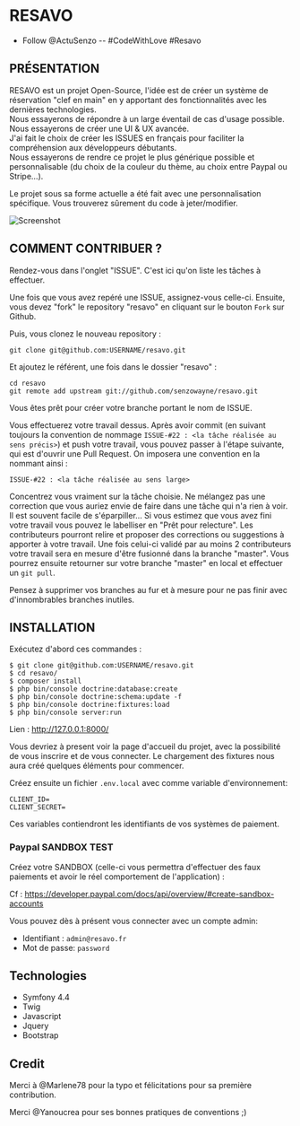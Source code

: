 # RESAVO
- Follow @ActuSenzo -- #CodeWithLove #Resavo

## PRÉSENTATION

RESAVO est un projet Open-Source, l'idée est de créer un système de réservation "clef en main" en y apportant des fonctionnalités avec les dernières technologies.<br>
Nous essayerons de répondre à un large éventail de cas d'usage possible. Nous essayerons de créer une UI & UX avancée.<br>
J'ai fait le choix de créer les ISSUES en français pour faciliter la compréhension aux développeurs débutants.<br>
Nous essayerons de rendre ce projet le plus générique possible et personnalisable (du choix de la couleur du thème, au choix entre Paypal ou Stripe…).

Le projet sous sa forme actuelle a été fait avec une personnalisation spécifique. Vous trouverez sûrement du code à jeter/modifier.

![Screenshot](screenshots/resa.png)

## COMMENT CONTRIBUER ?

Rendez-vous dans l'onglet "ISSUE". C'est ici qu'on liste les tâches à effectuer.

Une fois que vous avez repéré une ISSUE, assignez-vous celle-ci.
Ensuite, vous devez "fork" le repository "resavo" en cliquant sur le bouton `Fork` sur Github.

Puis, vous clonez le nouveau repository :

```
git clone git@github.com:USERNAME/resavo.git
``` 

Et ajoutez le référent, une fois dans le dossier "resavo" :

```
cd resavo
git remote add upstream git://github.com/senzowayne/resavo.git
```

Vous êtes prêt pour créer votre branche portant le nom de ISSUE.

Vous effectuerez votre travail dessus. Après avoir commit 
(en suivant toujours la convention de nommage ```ISSUE-#22 : <la tâche réalisée au sens précis>```) et push votre travail, vous pouvez passer à l'étape suivante, qui est d'ouvrir une Pull Request. On imposera une convention en la nommant ainsi :

`ISSUE-#22 : <la tâche réalisée au sens large>`

Concentrez vous vraiment sur la tâche choisie. Ne mélangez pas une correction que vous auriez envie de faire dans une tâche qui n'a rien à voir.
Il est souvent facile de s'éparpiller…
Si vous estimez que vous avez fini votre travail vous pouvez le labelliser en "Prêt pour relecture".
Les contributeurs pourront relire et proposer des corrections ou suggestions à apporter à votre travail.
Une fois celui-ci validé par au moins 2 contributeurs votre travail sera en mesure d'être fusionné dans la branche "master".
Vous pourrez ensuite retourner sur votre branche "master" en local et effectuer un `git pull`.

Pensez à supprimer vos branches au fur et à mesure pour ne pas finir avec d'innombrables branches inutiles.

## INSTALLATION

Exécutez d'abord ces commandes :

```
$ git clone git@github.com:USERNAME/resavo.git
$ cd resavo/
$ composer install
$ php bin/console doctrine:database:create
$ php bin/console doctrine:schema:update -f
$ php bin/console doctrine:fixtures:load
$ php bin/console server:run
```

Lien : http://127.0.0.1:8000/

Vous devriez à present voir la page d'accueil du projet, avec la possibilité de vous inscrire et de vous connecter.
Le chargement des fixtures nous aura créé quelques éléments pour commencer.

Créez ensuite un fichier `.env.local` avec comme variable d'environnement:

```
CLIENT_ID=
CLIENT_SECRET=
```

Ces variables contiendront les identifiants de vos systèmes de paiement.

### Paypal SANDBOX TEST

Créez votre SANDBOX (celle-ci vous permettra d'effectuer des faux paiements et avoir le réel comportement de l'application) :

Cf : https://developer.paypal.com/docs/api/overview/#create-sandbox-accounts

Vous pouvez dès à présent vous connecter avec un compte admin:

* Identifiant : `admin@resavo.fr`
* Mot de passe: `password`

## Technologies

* Symfony 4.4
* Twig
* Javascript
* Jquery
* Bootstrap

## Credit

Merci à @Marlene78 pour la typo et félicitations pour sa première contribution.

Merci @Yanoucrea pour ses bonnes pratiques de conventions ;)
